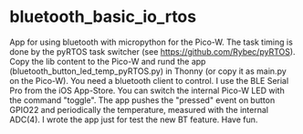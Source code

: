 # bluetooth_basic_io_rtos
App for using bluetooth with micropython for the Pico-W.
The task timing is done by the pyRTOS task switcher (see https://github.com/Rybec/pyRTOS).
Copy the lib content to the Pico-W and rund the app (bluetooth_button_led_temp_pyRTOS.py) in Thonny
(or copy it as main.py on the Pico-W).
You need a bluetooth client to control. I use the BLE Serial Pro from the iOS App-Store.
You can switch the internal Pico-W LED with the command "toggle".
The app pushes the "pressed" event on button GPIO22 and periodically the temperature, measured with the internal ADC(4).
I wrote the app just for test the new BT feature. Have fun.
